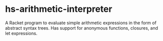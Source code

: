 hs-arithmetic-interpreter
=========================
A Racket program to evaluate simple arithmetic expressions in the form of abstract syntax trees. Has support for anonymous functions, closures, and let expressions.

